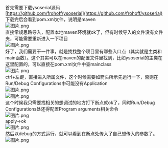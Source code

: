 首先需要下载ysoserial源码<br />[https://github.com/frohoff/ysoserial](https://github.com/frohoff/ysoserial)<br />下载完后会看到pom.xml文件，说明是maven<br />![图片.png](https://cdn.nlark.com/yuque/0/2021/png/1345801/1612942562368-4a02502b-4c34-4aa6-9f22-da052083a389.png#align=left&display=inline&height=400&originHeight=532&originWidth=506&size=31078&status=done&style=none&width=380)<br />直接常规思路导入，配置本地maven环境就ok了，但有时候导入的文件没有文件夹，可能需要重新进入一下项目<br />![图片.png](https://cdn.nlark.com/yuque/0/2021/png/1345801/1612942692773-d43db895-65e1-4fd5-8c28-e6f516124627.png#align=left&display=inline&height=315&originHeight=629&originWidth=457&size=22641&status=done&style=none&width=228.5)<br />好了，我们需要干一件事，就是找找整个项目里有哪些入口点（其实就是主类和main函数）。这个其实可以在maven的配置文件里找到，比如ysoserial的主类在这里配置的，可以直接在pom.xml文件中查mainclass<br />![图片.png](https://cdn.nlark.com/yuque/0/2021/png/1345801/1612942794273-a21a2f34-63a4-44ce-9c97-c36a94d1ed1d.png#align=left&display=inline&height=275&originHeight=550&originWidth=906&size=44740&status=done&style=none&width=453)<br />ctrl+左键，直接进入所属文件，这个时候需要如箭头所示先运行一下，否则在Run/Debug Configurations中可能没有Application<br />![图片.png](https://cdn.nlark.com/yuque/0/2021/png/1345801/1612942852210-1de2b7dc-cfa9-416c-b773-910c1c0ca8c7.png#align=left&display=inline&height=291&originHeight=581&originWidth=867&size=38032&status=done&style=none&width=433.5)<br />![图片.png](https://cdn.nlark.com/yuque/0/2021/png/1345801/1612942888653-5ec139a6-4926-4e88-bec7-71f46d631e0a.png#align=left&display=inline&height=388&originHeight=775&originWidth=1338&size=54372&status=done&style=none&width=669)<br />这个时候我只需要找相关的想调试的地方打下断点就ok了，同时Run/Debug Configurations处还得配置Program arguments相关命令<br />![图片.png](https://cdn.nlark.com/yuque/0/2021/png/1345801/1612943102787-335ec65e-78bb-463b-a601-3853e04abc7e.png#align=left&display=inline&height=457&originHeight=609&originWidth=892&size=42352&status=done&style=none&width=669)<br />apply→ok<br />![图片.png](https://cdn.nlark.com/yuque/0/2021/png/1345801/1612943209457-ede462eb-5317-4547-9bb4-e1b956524274.png#align=left&display=inline&height=426&originHeight=852&originWidth=1361&size=55683&status=done&style=none&width=680.5)<br />然后以debug的方式运行，就可以看到在断点处传入了自己想传入的参数了。<br />![图片.png](https://cdn.nlark.com/yuque/0/2021/png/1345801/1612943273351-fbdab761-d577-4110-9e21-e31586848a91.png#align=left&display=inline&height=396&originHeight=793&originWidth=1206&size=75563&status=done&style=none&width=603)


